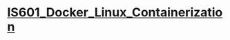 # [IS601_Docker_Linux_Containerization](https://lchave.github.io/IS601_Docker_Linux_Containerization/)
